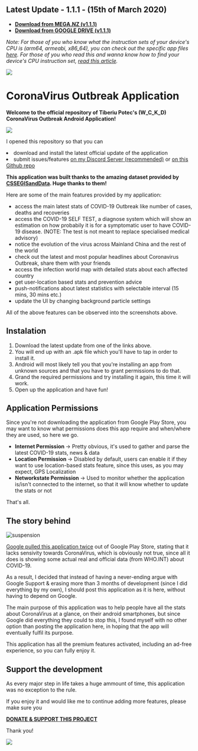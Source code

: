 <h2> Latest Update - 1.1.1 - (15th of March 2020)</h2>

- <b> [Download from MEGA.NZ (v1.1.1)](https://mega.nz/#F!0dAG0IyQ!chRRyRGJryiCEIpfK1wVgA) </b>
- <b> [Download from GOOGLE DRIVE (v1.1.1)](https://drive.google.com/open?id=1XUNnJe8-lwUmCjhc0cAYJg0Kd8Z3QHO2) </b>

<i>Note: For those of you who know what the instruction sets of your device's CPU is (arm64, armeabi, x86_64), you can check out the specific app files [here](https://mega.nz/#F!RBgnRS7Z!ykNrwvgk2wvb51IbE6YRPw). For those of you who read this and wanna know how to find your device's CPU instruction set, [read this article](https://android.gadgethacks.com/how-to/android-basics-see-what-kind-processor-you-have-arm-arm64-x86-0168051/).</i>

![](https://i.imgur.com/K8FTaiV.jpg)


# CoronaVirus Outbreak Application

<b> Welcome to the official repository of Tiberiu Potec's (W_C_K_D) CoronaVirus Outbreak Android Application! </b>

![](https://i.imgur.com/SqA9OYt.jpg)



I opened this repository so that you can <li> download and install the latest official update of the application </li> <li> submit issues/features [on my Discord Server (recommended)](https://discord.gg/jwjqHYs) or [on this Github repo](https://github.com/TheWCKD/CoronaVirus-Outbreak-App/issues)</li>

<b> This application was built thanks to the amazing dataset provided by [CSSEGISandData](https://github.com/CSSEGISandData/COVID-19). Huge thanks to them! </b>

Here are some of the main features provided by my application:


- access the main latest stats of COVID-19 Outbreak like number of cases, deaths and recoveries
- access the COVID-19 SELF TEST, a diagnose system which will show an estimation on how probabily it is for a symptomatic user to have COVID-19 disease. (NOTE: The test is not meant to replace specialised medical advisory)
- notice the evolution of the virus across Mainland China and the rest of the world
- check out the latest and most popular headlines about Coronavirus Outbreak, share them with your friends
- access the infection world map with detailed stats about each affected country
- get user-location based stats and prevention advice
- push-notifications about latest statistics with selectable interval (15 mins, 30 mins etc.)
- update the UI by changing background particle settings

All of the above features can be observed into the screenshots above.

<h2> Instalation </h2>

1. Download the latest update from one of the links above.
2. You will end up with an .apk file which you'll have to tap in order to install it.
3. Android will most likely tell you that you're installing an app from unknown sources and that you have to grant permissions to do that.
4. Grand the required permissions and try installing it again, this time it will work.
5. Open up the application and have fun! 

<h2> Application Permissions </h2>

Since you're not downloading the application from Google Play Store, you may want to know what permissions does this app require and when/where they are used, so here we go.

- <b> Internet Permission </b> -> Pretty obvious, it's used to gather and parse the latest COVID-19 stats, news & data
- <b> Location Permission </b>-> Disabled by default, users can enable it if they want to use location-based stats feature, since this uses, as you may expect, GPS Localization
- <b> Networkstate Permission </b> -> Used to monitor whether the application is/isn't connected to the internet, so that it will know whether to update the stats or not

That's all.

<h2> The story behind</h2>

![suspension](https://i.imgur.com/TjjHf91.png)


[Google pulled this application twice](https://i.imgur.com/odHVpRE.png) out of Google Play Store, stating that it lacks sensivity towards CoronaVirus, which is obviously not true, since all it does is showing some actual real and official data (from WHO.INT) about COVID-19.

As a result, I decided that instead of having a never-ending argue with Google Support & erasing more than 3 months of development (since I did everything by my own), I should post this application as it is here, without having to depend on Google.

The main purpose of this application was to help people have all the stats about CoronaVirus at a glance, on their android smartphones, but since Google did everything they could to stop this, I found myself with no other option than posting the application here, in hoping that the app will eventually fulfil its purpose.

This application has all the premium features activated, including an ad-free experience, so you can fully enjoy it.

<h2> Support the development </h2>

As every major step in life takes a huge ammount of time, this application was no exception to the rule.

If you enjoy it and would like me to continue adding more features, please make sure you

<b>[DONATE & SUPPORT THIS PROJECT](https://www.paypal.com/cgi-bin/webscr?cmd=_s-xclick&hosted_button_id=YUFZGFLDERYMG&source=url) </b>

Thank you!

![](https://media.tenor.com/images/c674ba98c40f6793eaf10a1356c1c36a/tenor.gif)

